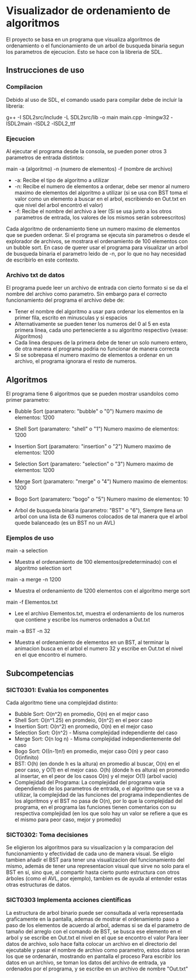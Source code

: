 # Visualizador de ordenamiento de algoritmos

El proyecto se basa en un programa que visualiza algoritmos de ordenamiento o el funcionamiento de un arbol de busqueda binaria segun los parametros de ejecucion. Esto se hace con la libreria de SDL.

## Instrucciones de uso
### Compilacion

Debido al uso de SDL, el comando usado para compilar debe de incluir la libreria:

g++ -I SDL2src/include -L SDL2src/lib -o main main.cpp -lmingw32 -lSDL2main -lSDL2 -lSDL2_ttf

### Ejecucion
Al ejecutar el programa desde la consola, se pueden poner otros 3 parametros de entrada distintos:

main -a (algoritmo) -n (numero de elementos) -f (nombre de archivo)

- -a: Recibe el tipo de algoritmo a utilizar
- -n: Recibe el numero de elementos a ordenar, debe ser menor al numero maximo de elementos del algoritmo a utilizar (si se usa con BST toma el valor como un elemento a buscar en el arbol, escribiendo en Out.txt en que nivel del arbol encontró el valor)
- -f: Recibe el nombre del archivo a leer (Si se usa junto a los otros parametros de entrada, los valores de los mismos serán sobreescritos)

Cada algoritmo de ordenamiento tiene un numero maximo de elementos que se pueden ordenar. 
Si el programa se ejecuta sin parametros o desde el explorador de archivos, se mostrara el ordenamiento de 100 elementos con un bubble sort.
En caso de querer usar el programa para visualizar un arbol de busqueda binaria el parametro leido de -n, por lo que no hay necesidad de escribirlo en este contexto.

### Archivo txt de datos
El programa puede leer un archivo de entrada con cierto formato si se da el nombre del archivo como parametro. Sin embargo para el correcto funcionamiento del programa el archivo debe de:
- Tener el nombre del algoritmo a usar para ordenar los elementos en la primer fila, escrito en minusculas y si espacios
- Alternativamente se pueden tener los numeros del 0 al 5 en esta primera linea, cada uno perteneciente a su algoritmo respectivo (vease: Algoritmos)
- Cada linea despues de la primera debe de tener un solo numero entero, de otra manera el programa podria no funcionar de manera correcta
- Si se sobrepasa el numero maximo de elementos a ordenar en un archivo, el programa ignorara el resto de numeros.

## Algoritmos
El programa tiene 6 algoritmos que se pueden mostrar usandolos como primer parametro:
- Bubble Sort (paramatero: "bubble" o "0") Numero maximo de elementos: 1200
- Shell Sort (paramatero: "shell" o "1") Numero maximo de elementos: 1200
- Insertion Sort (paramatero: "insertion" o "2") Numero maximo de elementos: 1200
- Selection Sort (paramatero: "selection" o "3") Numero maximo de elementos: 1200
- Merge Sort (paramatero: "merge" o "4") Numero maximo de elementos: 1200
- Bogo Sort (paramatero: "bogo" o "5") Numero maximo de elementos: 10

- Arbol de busqueda binaria (parametro:  "BST" o "6"), Siempre llena un arbol con una lista de 63 numeros colocados de tal manera que el arbol quede balanceado (es un BST no un AVL)

### Ejemplos de uso

main -a selection

- Muestra el ordenamiento de 100 elementos(predeterminado) con el algoritmo selection sort

main -a merge -n 1200

- Muestra el ordenamiento de 1200 elementos con el algoritmo merge sort

main -f Elementos.txt

- Lee el archivo Elementos.txt, muestra el ordenamiento de los numeros que contiene y escribe los numeros ordenados a Out.txt

main -a BST -n 32

- Muestra el ordenamiento de elementos en un BST, al terminar la animacion busca en el arbol el numero 32 y escribe en Out.txt el nivel en el que encontro el numero.

## Subcompetencias

### SICT0301: Evalúa los componentes
Cada algoritmo tiene una complejidad distinto:
- Bubble Sort: O(n^2) en promedio, O(n) en el mejor caso
- Shell Sort: O(n^1.25) en promdeio, 0(n^2) en el peor caso
- Insertion Sort: O(n^2) en promedio, O(n) en el mejor caso
- Selection Sort: O(n^2) - Misma complejidad independiente del caso
- Merge Sort: O(n log n) - Misma complejidad independientemente del caso
- Bogo Sort: O((n-1)n!) en promedio, mejor caso O(n) y peor caso O(infinito)
- BST: O(h) (en donde h es la altura) en promedio al buscar, O(n) en el peor caso, y O(1) en el mejor caso. O(h) (donde h es altura) en promedio al insertar, en el peor de los casos O(n) y el mejor O(1) (arbol vacio)
- Complejidad del Programa: La complejidad del programa varia dependiendo de los parametros de entrada, o el algoritmo que se va a utilizar, la complejidad de las funciones del programa independientes de los algoritmos y el BST no pasa de O(n), por lo que la complejidad del programa, en el programa las funciones tienen comentarios con su respectiva complejidad (en los que solo hay un valor se refiere a que es el mismo para peor caso, mejor y promedio)

### SICT0302: Toma decisiones
Se eligieron los algoritmos para su visualizacion y la comparacion del funcionamiento y efectividad de cada uno de manera visual.
Se eligio tambien añadir el BST para tener una visualizacion del funcionamiento del mismo, además de tener una representacion visual que sirve no solo para el BST en sí, sino que, al compartir hasta cierto punto estructura con otros árboles (como el AVL, por ejemplo), tambien es de ayuda al entender estas otras estructuras de datos.

### SICT0303 Implementa acciones científicas
La estructura de arbol binario puede ser consultada al verla representada graficamente en la pantalla, ademas de mostrar el ordenamiento paso a paso de los elementos de acuerdo al arbol, ademas si se da el parametro de tamaño del arreglo con el comando de BST, se busca ese elemento en el arbol y se escribe en Out.txt el nivel en el que se encontro el valor
Para leer datos de archivo, solo hace falta colocar un archivo en el directorio del ejecutable y pasar el nombre de archivo como parametro, estos datos seran los que se ordenarán, mostrando en pantalla el proceso
Para escribir los datos en un archivo, se toman los datos del archivo de entrada, ya ordenados por el programa, y se escribe en un archivo de nombre "Out.txt"

